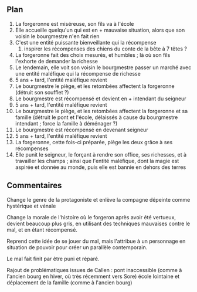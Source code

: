 ## Plan

1. La forgeronne est miséreuse, son fils va à l'école
2. Elle accueille quelqu'un qui est en + mauvaise situation, alors que son voisin le bourgmestre n'en fait rien
3. C'est une entité puissante bienveillante qui la récompense
	1. inspirer les récompenses des chiens du conte de la bête à 7 têtes ?
4. La forgeronne fait des choix mesurés, et humbles ; là où son fils l'exhorte de demander la richesse
5. Le lendemain, elle voit son voisin le bourgmestre passer un marché avec une entité maléfique qui la récompense de richesse
6. 5 ans + tard, l'entité maléfique revient
7. Le bourgmestre le piège, et les retombées affectent la forgeronne (détruit son soufflet ?)
8. Le bourgmestre est récompensé et devient en + intendant du seigneur
9. 5 ans + tard, l'entité maléfique revient
10. Le bourgmestre le piège, et les retombées affectent la forgeronne et sa famille (détruit le pont et l'école, délaissés à cause du bourgmestre intendant ; force la famille à déménager ?)
11. Le bourgmestre est récompensé en devenant seigneur
12. 5 ans + tard, l'entité maléfique revient
13. La forgeronne, cette fois-ci préparée, piège les deux grâce à ses récompenses
14. Elle punit le seigneur, le forçant à rendre son office, ses richesses, et à travailler les champs ; ainsi que l'entité maléfique, dont la magie est aspirée et donnée au monde, puis elle est bannie en dehors des terres

## Commentaires

Change le genre de la protagoniste et enlève la compagne dépeinte comme hystérique et vénale

Change la morale de l'histoire où le forgeron après avoir été vertueux, devient beaucoup plus gris, en utilisant des techniques mauvaises contre le mal, et en étant récompensé.

Reprend cette idée de se jouer du mal, mais l'attribue à un personnage en situation de pouvoir pour créer un parallèle contemporain.

Le mal fait finit par être puni et réparé.

Rajout de problématiques issues de Callen :
	pont inaccessible (comme à l'ancien bourg en hiver, où très récemment vers Sore)
	école lointaine et déplacement de la famille (comme à l'ancien bourg)